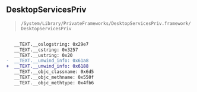 ## DesktopServicesPriv

> `/System/Library/PrivateFrameworks/DesktopServicesPriv.framework/DesktopServicesPriv`

```diff

   __TEXT.__oslogstring: 0x29e7
   __TEXT.__cstring: 0x3257
   __TEXT.__ustring: 0x20
-  __TEXT.__unwind_info: 0x61a8
+  __TEXT.__unwind_info: 0x6188
   __TEXT.__objc_classname: 0x6d5
   __TEXT.__objc_methname: 0x550f
   __TEXT.__objc_methtype: 0x4fb6

```
